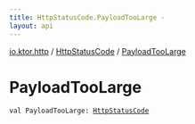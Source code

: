 ```yaml
---
title: HttpStatusCode.PayloadTooLarge - 
layout: api
---
```


<div class='api-docs-breadcrumbs'><a href="../index.html">io.ktor.http</a> / <a href="index.html">HttpStatusCode</a> / <a href="./-payload-too-large.html">PayloadTooLarge</a></div>

# PayloadTooLarge

<div class="signature"><code><span class="keyword">val </span><span class="identifier">PayloadTooLarge</span><span class="symbol">: </span><a href="index.html"><span class="identifier">HttpStatusCode</span></a></code></div>
